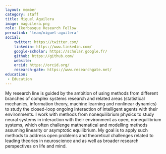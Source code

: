 ```yaml
---
layout: member
category: staff
title: Miguel Aguilera
image: maguilera.png
role: Ikerbasque Research Fellow
permalink: 'team/miguel-aguilera'
social:
    twitter: https://twitter.com/
    linkedin: https://www.linkedin.com/
    google-scholar: https://scholar.google.fr/
    github: https://github.com/
    website:
    orcid: https://orcid.org/
    research-gate: https://www.researchgate.net/
education:
 - Education
---
```


     
My research line is guided by the ambition of using methods from different branches of complex systems research and related areas (statistical mechanics, information theory, machine learning and nonlinear dynamics) to study the closed-loop ongoing interaction of intelligent agents with their environments. I work with methods from nonequilibrium physics to study neural systems in interaction with their environment as open, nonequilibrium systems, which often challenge mathematical and modelling methods assuming linearity or asymptotic equilibrium. My goal is to apply such methods to address open problems and theoretical challenges related to leading theories in neuroscience and as well as  broader research perspectives on life and mind.

